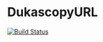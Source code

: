 # DukascopyURL


[![Build Status](https://travis-ci.org/vitali-kurlovich/DukascopyURL.svg?branch=main)](https://travis-ci.org/vitali-kurlovich/DukascopyURL)
